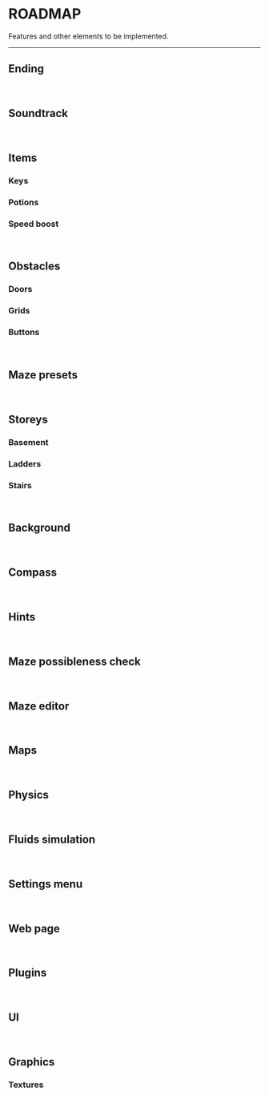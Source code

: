 # ROADMAP

Features and other elements to be implemented.

---

<!--
&nbsp;

### Contents
- [end](##end)
- musics
- items (keys, potions, speed boost, )
- door / grille / key? / buton
- pre-made mazes
- upstaire / basements / ladders / stairs
- 'theme' outside (sky) / inside 
- cursor director of the direction
- solutions
- auto-check the possibility of mazes
- maze maker
- maps
- physic
- fluids 
- settings
- create a web page
- system plugin/module
- calcul how many ray are needed (not all)
- UI (e.g. inventory)
- Graphics (textures) -->

## Ending

&nbsp;

## Soundtrack

&nbsp;

## Items

### Keys

### Potions

### Speed boost

&nbsp;

## Obstacles

### Doors

### Grids

### Buttons

&nbsp;

## Maze presets

&nbsp;

## Storeys

### Basement

### Ladders

### Stairs

&nbsp;

## Background

&nbsp;

## Compass

&nbsp;

## Hints

&nbsp;

## Maze possibleness check

&nbsp;

## Maze editor <!-- Mario Maker 2: Maze Boogaloo -->

&nbsp;

## Maps

&nbsp;

## Physics

&nbsp;

## Fluids simulation

&nbsp;

## Settings menu

&nbsp;

## Web page

&nbsp;

## Plugins

&nbsp;

## UI

&nbsp;

## Graphics

### Textures
